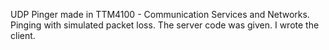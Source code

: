 UDP Pinger made in TTM4100 - Communication Services and Networks. Pinging with simulated packet loss. The server code was given. I wrote the client.
